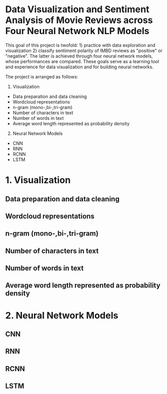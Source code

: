 # Data Visualization and Sentiment Analysis of Movie Reviews across Four Neural Network NLP Models

This goal of this project is twofold: 1) practice with data exploration and visualization 2) classify sentiment polarity of IMBD reviews as "positive" or "negative". The latter is achieved through four neural network models, whose performances are compared. These goals serve as a learning tool and experience for data visualization and for building neural networks.

The project is arranged as follows:

1. Visualization
- Data preparation and data cleaning
- Wordcloud representations
- n-gram (mono-,bi-,tri-gram)
- Number of characters in text
- Number of words in text
- Average word length represented as probability density
2. Neural Network Models
- CNN
- RNN
- RCNN
- LSTM

# 1. Visualization
## Data preparation and data cleaning
## Wordcloud representations
## n-gram (mono-,bi-,tri-gram)
## Number of characters in text
## Number of words in text
## Average word length represented as probability density

# 2. Neural Network Models
## CNN
## RNN
## RCNN
## LSTM
